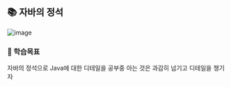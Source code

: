 ## 📚 자바의 정석

![image](https://user-images.githubusercontent.com/60961649/157049524-5c3aadad-514b-4cb2-899c-f1cbcc28591f.png)

### 📄 학습목표

자바의 정석으로 Java에 대한 디테일을 공부중
아는 것은 과감히 넘기고 디테일을 챙기자
